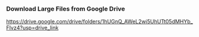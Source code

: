 ### Download Large Files from Google Drive

https://drive.google.com/drive/folders/1hUGnQ_AWeL2wi5UhUTt05dMHYb_FIvz4?usp=drive_link